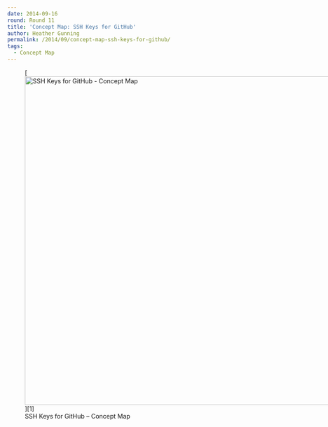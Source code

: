```yaml
---
date: 2014-09-16
round: Round 11
title: 'Concept Map: SSH Keys for GitHub'
author: Heather Gunning
permalink: /2014/09/concept-map-ssh-keys-for-github/
tags:
  - Concept Map
---
```

<figure id="attachment_8689" style="width: 707px;" class="wp-caption alignnone">[<img class="size-large wp-image-8689" alt="SSH Keys for GitHub - Concept Map" src="/software-carpentry-training-website/uploads/2014/09/gunning-SSH_key-964x1024.jpg" width="707" height="751" />][1]<figcaption class="wp-caption-text">SSH Keys for GitHub &#8211; Concept Map</figcaption></figure>

 [1]: /software-carpentry-training-website/uploads/2014/09/gunning-SSH_key.jpg
